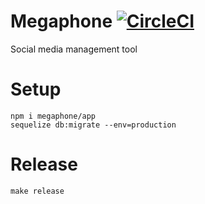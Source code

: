 # Megaphone [![CircleCI](https://circleci.com/gh/jkrclaro/megaphone/tree/master.svg?style=svg&circle-token=08d741d0a59a7704053acdfd6be5fdb6591784c5)](https://circleci.com/gh/jkrclaro/megaphone/tree/master)
Social media management tool

# Setup
```
npm i megaphone/app
sequelize db:migrate --env=production
```

# Release
```
make release
```
